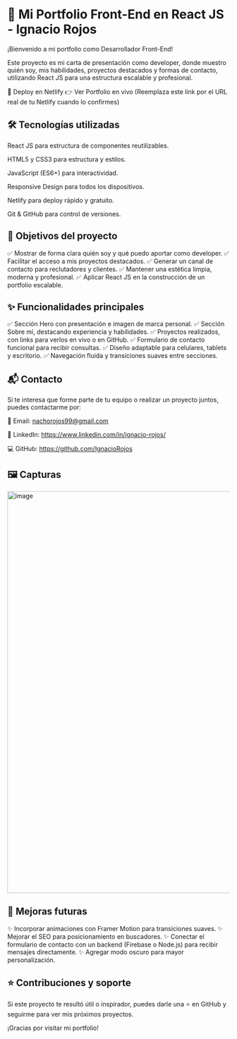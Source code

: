 # 🌟 Mi Portfolio Front-End en React JS - Ignacio Rojos
¡Bienvenido a mi portfolio como Desarrollador Front-End!

Este proyecto es mi carta de presentación como developer, donde muestro quién soy, mis habilidades, proyectos destacados y formas de contacto, utilizando React JS para una estructura escalable y profesional.

🚀 Deploy en Netlify
👉 Ver Portfolio en vivo
(Reemplaza este link por el URL real de tu Netlify cuando lo confirmes)

## 🛠️ Tecnologías utilizadas
React JS para estructura de componentes reutilizables.

HTML5 y CSS3 para estructura y estilos.

JavaScript (ES6+) para interactividad.

Responsive Design para todos los dispositivos.

Netlify para deploy rápido y gratuito.

Git & GitHub para control de versiones.

## 🎯 Objetivos del proyecto
✅ Mostrar de forma clara quién soy y qué puedo aportar como developer.
✅ Facilitar el acceso a mis proyectos destacados.
✅ Generar un canal de contacto para reclutadores y clientes.
✅ Mantener una estética limpia, moderna y profesional.
✅ Aplicar React JS en la construcción de un portfolio escalable.

## ✨ Funcionalidades principales
✅ Sección Hero con presentación e imagen de marca personal.
✅ Sección Sobre mí, destacando experiencia y habilidades.
✅ Proyectos realizados, con links para verlos en vivo o en GitHub.
✅ Formulario de contacto funcional para recibir consultas.
✅ Diseño adaptable para celulares, tablets y escritorio.
✅ Navegación fluida y transiciones suaves entre secciones.

## 📬 Contacto
Si te interesa que forme parte de tu equipo o realizar un proyecto juntos, puedes contactarme por:

📧 Email: nachorojos99@gmail.com

💼 LinkedIn: https://www.linkedin.com/in/ignacio-rojos/

💻 GitHub: https://github.com/IgnacioRojos

## 🖼️ Capturas
<img width="1919" height="911" alt="image" src="https://github.com/user-attachments/assets/b47d92a1-6870-46dd-893a-903a22a8080c" />


## 🔮 Mejoras futuras
✨ Incorporar animaciones con Framer Motion para transiciones suaves.
✨ Mejorar el SEO para posicionamiento en buscadores.
✨ Conectar el formulario de contacto con un backend (Firebase o Node.js) para recibir mensajes directamente.
✨ Agregar modo oscuro para mayor personalización.

## ⭐ Contribuciones y soporte
Si este proyecto te resultó útil o inspirador, puedes darle una ⭐ en GitHub y seguirme para ver mis próximos proyectos.

¡Gracias por visitar mi portfolio!

